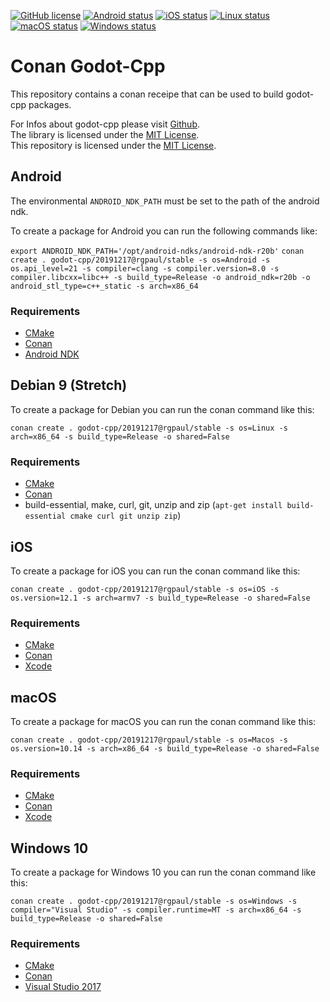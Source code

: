 [![GitHub license](https://img.shields.io/badge/license-MIT-blue.svg)](LICENSE)
[![Android status](https://github.com/rgpaul/conan-godot-cpp-scripts/workflows/Android/badge.svg)](https://github.com/RGPaul/conan-godot-cpp-scripts/actions?query=workflow%3AAndroid)
[![iOS status](https://github.com/rgpaul/conan-godot-cpp-scripts/workflows/iOS/badge.svg)](https://github.com/RGPaul/conan-godot-cpp-scripts/actions?query=workflow%3AiOS)
[![Linux status](https://github.com/rgpaul/conan-godot-cpp-scripts/workflows/Linux/badge.svg)](https://github.com/RGPaul/conan-godot-cpp-scripts/actions?query=workflow%3ALinux)
[![macOS status](https://github.com/rgpaul/conan-godot-cpp-scripts/workflows/macOS/badge.svg)](https://github.com/RGPaul/conan-godot-cpp-scripts/actions?query=workflow%3AmacOS)
[![Windows status](https://github.com/rgpaul/conan-godot-cpp-scripts/workflows/Windows/badge.svg)](https://github.com/RGPaul/conan-godot-cpp-scripts/actions?query=workflow%3AWindows)

# Conan Godot-Cpp

This repository contains a conan receipe that can be used to build godot-cpp packages.

For Infos about godot-cpp please visit [Github](https://github.com/GodotNativeTools/godot-cpp).  
The library is licensed under the [MIT License](https://github.com/GodotNativeTools/godot-cpp/blob/master/LICENSE.md).  
This repository is licensed under the [MIT License](LICENSE).

## Android

The environmental `ANDROID_NDK_PATH` must be set to the path of the android ndk.

To create a package for Android you can run the following commands like:

`export ANDROID_NDK_PATH='/opt/android-ndks/android-ndk-r20b'`
`conan create . godot-cpp/20191217@rgpaul/stable -s os=Android -s os.api_level=21 -s compiler=clang -s compiler.version=8.0 -s compiler.libcxx=libc++ -s build_type=Release -o android_ndk=r20b -o android_stl_type=c++_static -s arch=x86_64`

### Requirements

* [CMake](https://cmake.org/)
* [Conan](https://conan.io/)
* [Android NDK](https://developer.android.com/ndk/downloads/)

## Debian 9 (Stretch)

To create a package for Debian you can run the conan command like this:

`conan create . godot-cpp/20191217@rgpaul/stable -s os=Linux -s arch=x86_64 -s build_type=Release -o shared=False`

### Requirements

* [CMake](https://cmake.org/)
* [Conan](https://conan.io/)
* build-essential, make, curl, git, unzip and zip (`apt-get install build-essential cmake curl git unzip zip`)

## iOS

To create a package for iOS you can run the conan command like this:

`conan create . godot-cpp/20191217@rgpaul/stable -s os=iOS -s os.version=12.1 -s arch=armv7 -s build_type=Release -o shared=False`

### Requirements

* [CMake](https://cmake.org/)
* [Conan](https://conan.io/)
* [Xcode](https://developer.apple.com/xcode/)

## macOS

To create a package for macOS you can run the conan command like this:

`conan create . godot-cpp/20191217@rgpaul/stable -s os=Macos -s os.version=10.14 -s arch=x86_64 -s build_type=Release -o shared=False`

### Requirements

* [CMake](https://cmake.org/)
* [Conan](https://conan.io/)
* [Xcode](https://developer.apple.com/xcode/)

## Windows 10

To create a package for Windows 10 you can run the conan command like this:

`conan create . godot-cpp/20191217@rgpaul/stable -s os=Windows -s compiler="Visual Studio" -s compiler.runtime=MT -s arch=x86_64 -s build_type=Release -o shared=False`

### Requirements

* [CMake](https://cmake.org/)
* [Conan](https://conan.io/)
* [Visual Studio 2017](https://visualstudio.microsoft.com/de/downloads/)
